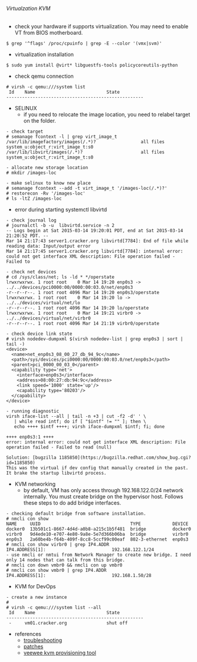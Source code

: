 ###### Virtualzation KVM
* check your hardware if supports virtualization. You may need to enable VT from BIOS motherboard.
```
$ grep '^flags' /proc/cpuinfo | grep -E --color '(vmx|svm)'
```
* virtualization installation
```
$ sudo yum install @virt* libguestfs-tools policycoreutils-python
```
* check qemu connection
```
# virsh -c qemu:///system list
 Id    Name                           State
----------------------------------------------------
```
* SELINUX
  - if you need to relocate the image location, you need to relabel target on the folder.
```
- check target
# semanage fcontext -l | grep virt_image_t
/var/lib/imagefactory/images(/.*)?                 all files          system_u:object_r:virt_image_t:s0
/var/lib/libvirt/images(/.*)?                      all files          system_u:object_r:virt_image_t:s0

- allocate new storage location
# mkdir /images-loc

- make selinux to know new place
# semanage fcontext --add -t virt_image_t '/images-loc(/.*)?'
# restorecon -Rv '/images-loc'
# ls -ltZ /images-loc
```
* error during starting systemctl libvirtd 
```
- check journal log
# journalctl -b -u  libvirtd.service -n 2
-- Logs begin at Sat 2015-03-14 19:20:01 PDT, end at Sat 2015-03-14 21:20:52 PDT. --
Mar 14 21:17:43 server1.cracker.org libvirtd[7784]: End of file while reading data: Input/output error
Mar 14 21:17:45 server1.cracker.org libvirtd[7784]: internal error: could not get interface XML description: File operation failed - Failed to

- check net devices
# cd /sys/class/net; ls -ld * */operstate
lrwxrwxrwx. 1 root root    0 Mar 14 19:20 enp0s3 -> ../../devices/pci0000:00/0000:00:03.0/net/enp0s3
-r--r--r--. 1 root root 4096 Mar 14 19:20 enp0s3/operstate
lrwxrwxrwx. 1 root root    0 Mar 14 19:20 lo -> ../../devices/virtual/net/lo
-r--r--r--. 1 root root 4096 Mar 14 19:20 lo/operstate
lrwxrwxrwx. 1 root root    0 Mar 14 19:21 virbr0 -> ../../devices/virtual/net/virbr0
-r--r--r--. 1 root root 4096 Mar 14 21:19 virbr0/operstate

- check device link state
# virsh nodedev-dumpxml $(virsh nodedev-list | grep enp0s3 | sort | tail -)
<device>
  <name>net_enp0s3_08_00_27_db_94_9c</name>
  <path>/sys/devices/pci0000:00/0000:00:03.0/net/enp0s3</path>
  <parent>pci_0000_00_03_0</parent>
  <capability type='net'>
    <interface>enp0s3</interface>
    <address>08:00:27:db:94:9c</address>
    <link speed='1000' state='up'/>
    <capability type='80203'/>
  </capability>
</device>

- running diagnostic
virsh iface-list --all | tail -n +3 | cut -f2 -d' ' \
   | while read intf; do if [ "$intf" != "" ]; then \
   echo ++++ $intf ++++; virsh iface-dumpxml $intf; fi; done

++++ enp0s3:1 ++++
error: internal error: could not get interface XML description: File operation failed - Failed to read (null)

Solution: [bugzilla 1185850](https://bugzilla.redhat.com/show_bug.cgi?id=1185850)
This was the virtual if dev config that manually created in the past. It brake the startup libvirtd process.
```
* KVM networking
  - by default, VM has only access through 192.168.122.0/24 network internally. You must create bridge on the hypervisor host. Follows these steps to do add bridge interfaces.
```
- checking default bridge from software installation.
# nmcli con show
NAME     UUID                                  TYPE            DEVICE
docker0  13b501c1-8667-4d4d-a0b8-a215c1b5f481  bridge          docker0
virbr0   9d4ede10-e707-4e80-9a8e-5e7d366b06ba  bridge          virbr0
enp0s3   2a60be4b-f64b-409f-8cc8-5ccf99c00eaf  802-3-ethernet  enp0s3
# nmcli con show virbr0 | grep IP4.ADDR
IP4.ADDRESS[1]:                         192.168.122.1/24
- use nmcli or nmtui from Network Manager to create new bridge. I need only 14 nodes that can talk from this bridge.
# nmcli con down vmbr0 && nmcli con up vmbr0
# nmcli con show vmbr0 | grep IP4.ADDR
IP4.ADDRESS[1]:                         192.168.1.50/28
```
* KVM for DevOps 
```
- create a new instance 
# 
# virsh -c qemu:///system list --all
 Id    Name                           State
----------------------------------------------------
 -     vm01.cracker.org               shut off
```
* references
  - [troubleshooting](https://access.redhat.com/documentation/en-US/Red_Hat_Enterprise_Linux/7/html/Virtualization_Deployment_and_Administration_Guide/sect-Troubleshooting-Common_libvirt_errors_and_troubleshooting.html)
  - [patches](https://rhn.redhat.com/errata/RHBA-2015-0427.html#Red%20Hat%20Enterprise%20Linux%20Server%20%28v.%207%29)
  - [veewee kvm provisioning tool](https://github.com/jedi4ever/veewee/blob/master/doc/kvm.md)
